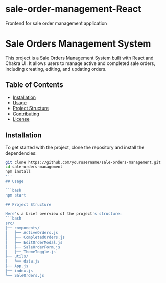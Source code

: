 # sale-order-management-React
 Frontend for sale order management application
 
 # Sale Orders Management System

This project is a Sale Orders Management System built with React and Chakra UI. It allows users to manage active and completed sale orders, including creating, editing, and updating orders.

## Table of Contents

- [Installation](#installation)
- [Usage](#usage)
- [Project Structure](#project-structure)
- [Contributing](#contributing)
- [License](#license)

## Installation

To get started with the project, clone the repository and install the dependencies:

```bash
git clone https://github.com/yourusername/sale-orders-management.git
cd sale-orders-management
npm install
'''
## Usage

```bash
npm start

## Project Structure

Here's a brief overview of the project's structure:
```bash
src/
├── components/
│   ├── ActiveOrders.js
│   ├── CompletedOrders.js
│   ├── EditOrderModal.js
│   ├── SaleOrderForm.js
│   ├── ThemeToggle.js
├── utils/
│   └── data.js
├── App.js
├── index.js
└── SaleOrders.js
